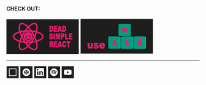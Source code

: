 #### CHECK OUT:

<a href="https://github.com/doemser/dead-simple-react" target="_blank">![dead-simple-react](./assets/1x/dead-simple-react-banner.png)</a>
<a href="https://github.com/doemser/use-wasd" target="_blank">![use-wasd](./assets/1x/use-wasd-banner.png)</a>

---

[![CodeSandbox](./assets/1x/codesandbox.png)](https://codesandbox.io/u/doemser)
[![CodePen](./assets/1x/codepen.png)](https://codepen.io/doemser)
[![LinkedIn](./assets/1x/linkedin.png)](https://www.linkedin.com/in/dominik-hautau-152877223/)
[![Spotify](./assets/1x/spotify.png)](https://open.spotify.com/artist/6YHFGjzUAgbgv1XCZLxZtP)
[![YouTube](./assets/1x/youtube.png)](https://www.youtube.com/channel/UC6RtH7u7pQofFwiP43SDqkw)
